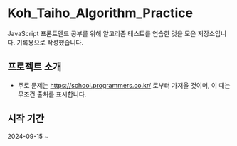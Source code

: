 # Koh_Taiho_Algorithm_Practice
JavaScript 프론트엔드 공부를 위해 알고리즘 테스트를 연습한 것을 모은 저장소입니다. 기록용으로 작성했습니다.

## 프로젝트 소개
+ 주로 문제는 https://school.programmers.co.kr/ 로부터 가져올 것이며, 이 때는 무조건 출처를 표시합니다.

## 시작 기간
2024-09-15 ~

